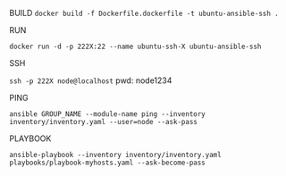 <!-- sshpass on local machine is required for this configuration  -->

BUILD
`docker build -f Dockerfile.dockerfile -t ubuntu-ansible-ssh .`

RUN
<!-- Create docker container from that image -->
`docker run -d -p 222X:22 --name ubuntu-ssh-X ubuntu-ansible-ssh`

SSH
<!-- Log in first time to estabilish fingerprint in known_hosts file -->
`ssh -p 222X node@localhost`
pwd: node1234

PING
<!-- group_name is the name of the group in inventory to run module-name -->
`ansible GROUP_NAME --module-name ping --inventory inventory/inventory.yaml --user=node --ask-pass`

PLAYBOOK
<!-- --ask-become-pass is only required if the playbook says 'become: true', meaning sudo required  -->
`ansible-playbook --inventory inventory/inventory.yaml playbooks/playbook-myhosts.yaml --ask-become-pass`
